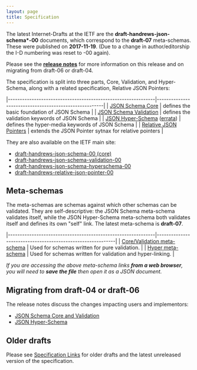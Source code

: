 ```yaml
---
layout: page
title: Specification
---
```


The latest Internet-Drafts at the IETF are the **draft-handrews-json-schema\*-00** documents, which correspond to the **draft-07** meta-schemas. These were published on **2017-11-19**. (Due to a change in author/editorship the I-D numbering was reset to -00 again).

Please see the **[release notes](draft-07/README.html)** for more information on this release and on migrating from draft-06 or draft-04.

The specification is split into three parts, Core, Validation, and Hyper-Schema, along with a related specification, Relative JSON Pointers:

|--------------------------------------------------------------|-------------------------------------------------------|
| [JSON Schema Core](latest/json-schema-core.html)             | defines the basic foundation of JSON Schema           |
| [JSON Schema Validation](latest/json-schema-validation.html) | defines the validation keywords of JSON Schema        |
| [JSON Hyper-Schema](latest/json-schema-hypermedia.html) ([errata](https://github.com/json-schema-org/json-schema-spec/pull/508))     | defines the hyper-media keywords of JSON Schema       |
| [Relative JSON Pointers](latest/relative-json-pointer.html)  | extends the JSON Pointer sytnax for relative pointers |

They are also available on the IETF main site:
* [draft-handrews-json-schema-00 (core)](http://tools.ietf.org/html/draft-handrews-json-schema-00)
* [draft-handrews-json-schema-validation-00](http://tools.ietf.org/html/draft-handrews-json-schema-validation-00)
* [draft-handrews-json-schema-hyperschema-00](http://tools.ietf.org/html/draft-handrews-json-schema-hyperschema-00)
* [draft-handrews-relative-json-pointer-00](https://tools.ietf.org/html/draft-handrews-relative-json-pointer-00)

Meta-schemas
------------

The meta-schemas are schemas against which other schemas can be validated. They are self-descriptive: the JSON Schema meta-schema validates itself, while the JSON Hyper-Schema meta-schema both validates itself and defines its own "self" link.
The latest meta-schema is **draft-07**.

|--------------------------------------------------------------|------------------------------------------------------------|
| [Core/Validation meta-schema](http://json-schema.org/draft-07/schema) | Used for schemas written for pure validation.              |
| [Hyper meta-schema](http://json-schema.org/draft-07/hyper-schema)     | Used for schemas written for validation and hyper-linking. |

_If you are accessing the above meta-schema links **from a web browser**, you will need to **save the file** then open it as a JSON document._

Migrating from draft-04 or draft-06
-------------

The release notes discuss the changes impacting users and implementors:

- [JSON Schema Core and Validation](draft-07/json-schema-release-notes.html)
- [JSON Hyper-Schema](draft-07/json-hyper-schema-release-notes.html)

Older drafts
------------

Please see [Specification Links](specification-links.md) for older drafts and the latest unreleased version of the specification.
